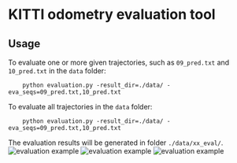 # KITTI odometry evaluation tool

## Usage

To evaluate one or more given trajectories, such as `09_pred.txt` and `10_pred.txt`  in the `data` folder:

        python evaluation.py -result_dir=./data/ -eva_seqs=09_pred.txt,10_pred.txt 

To evaluate all trajectories in the `data` folder:

        python evaluation.py -result_dir=./data/ -eva_seqs=09_pred.txt,10_pred.txt 

The evaluation results will be generated in folder `./data/xx_eval/`. 
![evaluation example](https://github.com/LearnerLee/KITTI-odometry-evaluation-tool/blob/master/doc/09_error_seg.png)
![evaluation example](https://github.com/LearnerLee/KITTI-odometry-evaluation-tool/blob/master/doc/09_path.png)
![evaluation example](https://github.com/LearnerLee/KITTI-odometry-evaluation-tool/blob/master/doc/09_rpy.png)
